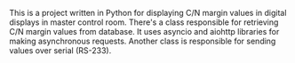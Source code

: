 This is a project written in Python for displaying C/N margin values in digital displays in master control room.
There's a class responsible for retrieving C/N margin values from database. It uses asyncio and aiohttp libraries for making asynchronous requests. Another class is responsible for sending values over serial (RS-233).
